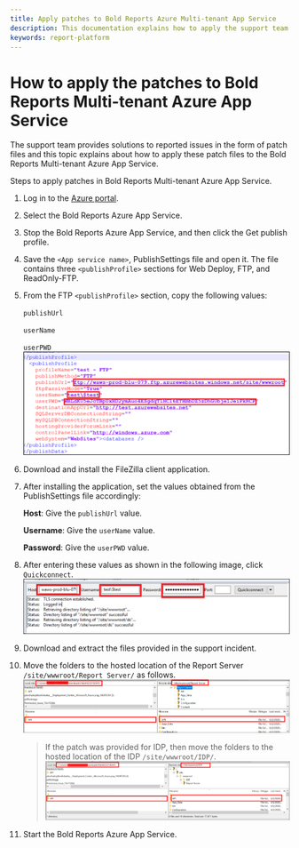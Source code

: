 ```yaml
---
title: Apply patches to Bold Reports Azure Multi-tenant App Service
description: This documentation explains how to apply the support team provided patches to Bold Reports Multi-tenant Azure App Service.
keywords: report-platform
---
```


# How to apply the patches to Bold Reports Multi-tenant Azure App Service

The support team provides solutions to reported issues in the form of patch files and this topic explains about how to apply these patch files to the Bold Reports Multi-tenant Azure App Service.

Steps to apply patches in Bold Reports Multi-tenant Azure App Service.
1. Log in to the [Azure portal](https://portal.azure.com/).
2. Select the Bold Reports Azure App Service.
3. Stop the Bold Reports Azure App Service, and then click the Get publish profile.
4. Save the `<App service name>`, PublishSettings file and open it. The file contains three `<publishProfile>` sections for Web Deploy, FTP, and ReadOnly-FTP.
5. From the FTP `<publishProfile>` section, copy the following values:

    `publishUrl`

    `userName`

    `userPWD`
    ![publishProfile](/static/assets/on-premise/images/how-to/publish-profile.png)
6. Download and install the FileZilla client application.
7. After installing the application, set the values obtained from the PublishSettings file accordingly:

    **Host**: Give the `publishUrl` value.

    **Username**: Give the `userName` value.

    **Password**: Give the `userPWD` value.
8. After entering these values as shown in the following image, click `Quickconnect`.
   ![Connect With Filezilla](/static/assets/on-premise/images/how-to/connecting-values-in-file-zilla.png)
9. Download and extract the files provided in the support incident.
10. Move the folders to the hosted location of the Report Server `/site/wwwroot/Report Server/` as follows.
  ![Report Server Location](/static/assets/on-premise/images/how-to/report-server-location.png)
     >If the patch was provided for IDP, then move the folders to the hosted location of the IDP `/site/wwwroot/IDP/`.
     >![IDP Location](/static/assets/on-premise/images/how-to/idp-location.png)
11. Start the Bold Reports Azure App Service.